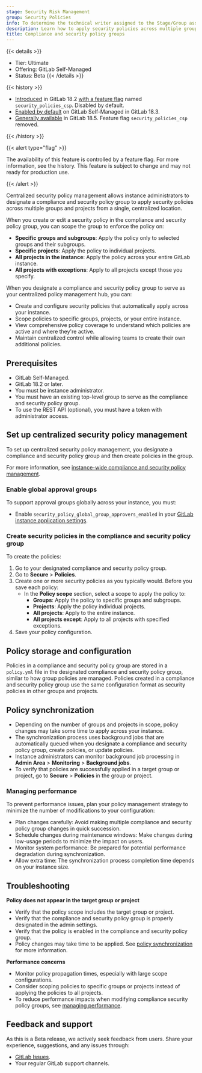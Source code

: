 ```yaml
---
stage: Security Risk Management
group: Security Policies
info: To determine the technical writer assigned to the Stage/Group associated with this page, see https://handbook.gitlab.com/handbook/product/ux/technical-writing/#assignments
description: Learn how to apply security policies across multiple groups and projects from a single, centralized location.
title: Compliance and security policy groups
---
```


{{< details >}}

- Tier: Ultimate
- Offering: GitLab Self-Managed
- Status: Beta
{{< /details >}}

{{< history >}}

- [Introduced](https://gitlab.com/groups/gitlab-org/-/epics/7622) in GitLab 18.2 [with a feature flag](../../../../administration/feature_flags/_index.md) named `security_policies_csp`. Disabled by default.
- [Enabled by default](https://gitlab.com/gitlab-org/gitlab/-/issues/550318) on GitLab Self-Managed in GitLab 18.3.
- [Generally available](https://gitlab.com/groups/gitlab-org/-/epics/17392) in GitLab 18.5. Feature flag `security_policies_csp` removed.

{{< /history >}}

{{< alert type="flag" >}}

The availability of this feature is controlled by a feature flag.
For more information, see the history.
This feature is subject to change and may not ready for production use.

{{< /alert >}}

Centralized security policy management allows instance administrators to designate a compliance and security policy group to apply security policies across multiple groups and projects from a single, centralized location.

When you create or edit a security policy in the compliance and security policy group, you can scope the group to enforce the policy on:

- **Specific groups and subgroups**: Apply the policy only to selected groups and their subgroups.
- **Specific projects**: Apply the policy to individual projects.
- **All projects in the instance**: Apply the policy across your entire GitLab instance.
- **All projects with exceptions**: Apply to all projects except those you specify.

When you designate a compliance and security policy group to serve as your centralized policy management hub, you can:

- Create and configure security policies that automatically apply across your instance.
- Scope policies to specific groups, projects, or your entire instance.
- View comprehensive policy coverage to understand which policies are active and where they're active.
- Maintain centralized control while allowing teams to create their own additional policies.

## Prerequisites

- GitLab Self-Managed.
- GitLab 18.2 or later.
- You must be instance administrator.
- You must have an existing top-level group to serve as the compliance and security policy group.
- To use the REST API (optional), you must have a token with administrator access.

## Set up centralized security policy management

To set up centralized security policy management, you designate a compliance and security policy group and then create policies in the group.

For more information, see [instance-wide compliance and security policy management](../../../../security/compliance_security_policy_management.md).

### Enable global approval groups

To support approval groups globally across your instance, you must:

- Enable `security_policy_global_group_approvers_enabled` in your [GitLab instance application settings](../../../../api/settings.md).

### Create security policies in the compliance and security policy group

To create the policies:

1. Go to your designated compliance and security policy group.
1. Go to **Secure** > **Policies**.
1. Create one or more security policies as you typically would. Before you save each policy:
   - In the **Policy scope** section, select a scope to apply the policy to:
      - **Groups**: Apply the policy to specific groups and subgroups.
      - **Projects**: Apply the policy individual projects.
      - **All projects**: Apply to the entire instance.
      - **All projects except**: Apply to all projects with specified exceptions.
1. Save your policy configuration.

## Policy storage and configuration

Policies in a compliance and security policy group are stored in a `policy.yml` file in the designated compliance and security policy group, similar to how group policies are managed. Policies created in a compliance and security policy group use the same configuration format as security policies in other groups and projects.

## Policy synchronization

- Depending on the number of groups and projects in scope, policy changes may take some time to apply across your instance.
- The synchronization process uses background jobs that are automatically queued when you designate a compliance and security policy group, create policies, or update policies.
- Instance administrators can monitor background job processing in **Admin Area** > **Monitoring** > **Background jobs**.
- To verify that policies are successfully applied in a target group or project, go to **Secure** > **Policies** in the group or project.

### Managing performance

To prevent performance issues, plan your policy management strategy to minimize the number of modifications to your configuration:

- Plan changes carefully: Avoid making multiple compliance and security policy group changes in quick succession.
- Schedule changes during maintenance windows: Make changes during low-usage periods to minimize the impact on users.
- Monitor system performance: Be prepared for potential performance degradation during synchronization.
- Allow extra time: The synchronization process completion time depends on your instance size.

## Troubleshooting

**Policy does not appear in the target group or project**

- Verify that the policy scope includes the target group or project.
- Verify that the compliance and security policy group is properly designated in the admin settings.
- Verify that the policy is enabled in the compliance and security policy group.
- Policy changes may take time to be applied. See [policy synchronization](#policy-synchronization) for more information.

**Performance concerns**

- Monitor policy propagation times, especially with large scope configurations.
- Consider scoping policies to specific groups or projects instead of applying the policies to all projects.
- To reduce performance impacts when modifying compliance security policy groups, see [managing performance](#managing-performance).

## Feedback and support

As this is a Beta release, we actively seek feedback from users. Share your experience, suggestions, and any issues through:

- [GitLab Issues](https://gitlab.com/gitlab-org/gitlab/-/issues).
- Your regular GitLab support channels.
